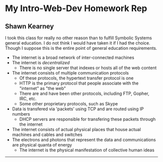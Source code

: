 # My Intro-Web-Dev Homework Rep

## Shawn Kearney

I took this class for really no other reason than to fulfill Symbolic Systems general education. I do not think I would have taken it if I had the choice. Though I suppose this is the entire point of general education requirements.

* The internet is a broad network of inter-connected machines
* The internet is _decentralized_
    * There is no single server that indexes or hosts all of the web content
* The internet consists of multiple communication protocols
    * Of these protocols, the hypertext transfer protocol is one
    * HTTP is the primary protocol that people associate with the "internet" as "the web"
    * There are and have been other protocols, including FTP, Gopher, IRC, etc.
    * Some other proprietary protocols, such as Skype
* Data is transfered via 'packets' using TCP and are routed using IP numbers
    * DHCP servers are responsible for transfering these packets through the internet
* The internet consists of actual physical places that house actual machines and cables and switches
* The electrons and photons that represent the data and communications are physical quanta of energy
    * The internet is the physical manifestation of collective human ideas
    
***

